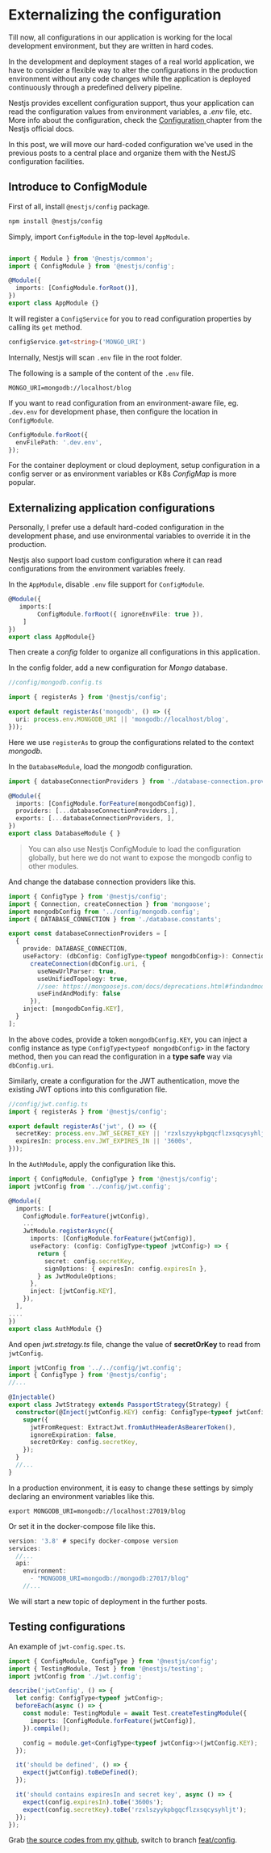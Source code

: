 # Externalizing the configuration

Till now, all configurations in our application is working for the local development environment, but they are written in hard codes. 

In the development and deployment stages of a real world application,  we have to consider a  flexible way to alter the configurations in the production environment without any code changes while the application is deployed continuously through a predefined delivery pipeline. 

Nestjs provides excellent configuration support, thus your application can read the configuration values from environment variables,  a *.env* file, etc. More info about the configuration, check  the [Configuration ](https://docs.nestjs.com/techniques/configuration) chapter from the Nestjs official docs.

In this post, we will move our hard-coded configuration we've used in the previous posts to a central place and organize them with the NestJS configuration facilities.

## Introduce to ConfigModule

First of all, install `@nestjs/config` package.

```bash
npm install @nestjs/config
```

Simply, import  `ConfigModule` in the top-level `AppModule`.

```typescript

import { Module } from '@nestjs/common';
import { ConfigModule } from '@nestjs/config';

@Module({
  imports: [ConfigModule.forRoot()],
})
export class AppModule {}
```

It will register a `ConfigService`  for you to read configuration properties by calling its `get` method.

```typescript
configService.get<string>('MONGO_URI')
```

Internally, Nestjs will scan `.env` file in the root folder. 

The following is a sample of the content of the `.env` file.

```env
MONGO_URI=mongodb://localhost/blog
```

If you want to read configuration from an environment-aware file, eg. `.dev.env` for development phase, then configure the location in `ConfigModule`.

```typescript
ConfigModule.forRoot({
  envFilePath: '.dev.env',
});
```

For the container deployment or cloud deployment, setup configuration in a config server or as environment variables or  K8s *ConfigMap* is more popular. 

## Externalizing application configurations

Personally, I prefer use a default hard-coded configuration in the development phase, and use environmental variables to override it in the production.

Nestjs also support load custom configuration where it can read configurations from the environment variables freely.

In the `AppModule`, disable  `.env` file support for `ConfigModule`.

```typescript
@Module({
   imports:[
    	ConfigModule.forRoot({ ignoreEnvFile: true }),
	] 
})
export class AppModule{}
```

Then create a *config* folder to organize all configurations in this application.

In the config folder, add a new configuration for *Mongo* database.

```typescript
//config/mongodb.config.ts

import { registerAs } from '@nestjs/config';

export default registerAs('mongodb', () => ({
  uri: process.env.MONGODB_URI || 'mongodb://localhost/blog',
}));
```

Here we use `registerAs`  to group the configurations related to the context *mongodb*.

In the `DatabaseModule`, load the *mongodb* configuration.

```typescript
import { databaseConnectionProviders } from './database-connection.providers';

@Module({
  imports: [ConfigModule.forFeature(mongodbConfig)],
  providers: [...databaseConnectionProviders,],
  exports: [...databaseConnectionProviders, ],
})
export class DatabaseModule { }
```

> You can also use Nestjs ConfigModule to load the configuration globally, but here we do not want to expose the mongodb config to other modules.

And change the database connection providers like this.

```typescript
import { ConfigType } from '@nestjs/config';
import { Connection, createConnection } from 'mongoose';
import mongodbConfig from '../config/mongodb.config';
import { DATABASE_CONNECTION } from './database.constants';

export const databaseConnectionProviders = [
  {
    provide: DATABASE_CONNECTION,
    useFactory: (dbConfig: ConfigType<typeof mongodbConfig>): Connection =>
      createConnection(dbConfig.uri, {
        useNewUrlParser: true,
        useUnifiedTopology: true,
        //see: https://mongoosejs.com/docs/deprecations.html#findandmodify
        useFindAndModify: false
      }),
    inject: [mongodbConfig.KEY],
  }
];
```

In the above codes, provide a  token  `mongodbConfig.KEY`, you can inject a config instance as type `ConfigType<typeof mongodbConfig>`  in the factory method, then you can read the configuration in a **type safe** way via `dbConfig.uri`.

Similarly, create a configuration for the JWT authentication, move the existing JWT options into this configuration file.

```typescript
//config/jwt.config.ts
import { registerAs } from '@nestjs/config';

export default registerAs('jwt', () => ({
  secretKey: process.env.JWT_SECRET_KEY || 'rzxlszyykpbgqcflzxsqcysyhljt',
  expiresIn: process.env.JWT_EXPIRES_IN || '3600s',
}));

```

In the `AuthModule`, apply the configuration like this.

```typescript
import { ConfigModule, ConfigType } from '@nestjs/config';
import jwtConfig from '../config/jwt.config';

@Module({
  imports: [
    ConfigModule.forFeature(jwtConfig),
    ...
    JwtModule.registerAsync({
      imports: [ConfigModule.forFeature(jwtConfig)],
      useFactory: (config: ConfigType<typeof jwtConfig>) => {
        return {
          secret: config.secretKey,
          signOptions: { expiresIn: config.expiresIn },
        } as JwtModuleOptions;
      },
      inject: [jwtConfig.KEY],
    }),
  ],
....
})
export class AuthModule {}
```

And open *jwt.stretagy.ts* file, change the value of **secretOrKey** to read from `jwtConfig`.

```typescript
import jwtConfig from '../../config/jwt.config';
import { ConfigType } from '@nestjs/config';
//...

@Injectable()
export class JwtStrategy extends PassportStrategy(Strategy) {
  constructor(@Inject(jwtConfig.KEY) config: ConfigType<typeof jwtConfig>) {
    super({
      jwtFromRequest: ExtractJwt.fromAuthHeaderAsBearerToken(),
      ignoreExpiration: false,
      secretOrKey: config.secretKey,
    });
  }
  //...
}
```

In a production environment, it is easy to change these settings by simply declaring an environment variables like this.

```base
export MONGODB_URI=mongodb://localhost:27019/blog
```

Or set it in the docker-compose file like this.

```typescript
version: '3.8' # specify docker-compose version
services:
  //...  
  api:
    environment:
      - "MONGODB_URI=mongodb://mongodb:27017/blog"
	//...
```

We will start a new topic of deployment in the further posts.



## Testing configurations

An example of `jwt-config.spec.ts`.

```typescript
import { ConfigModule, ConfigType } from '@nestjs/config';
import { TestingModule, Test } from '@nestjs/testing';
import jwtConfig from './jwt.config';

describe('jwtConfig', () => {
  let config: ConfigType<typeof jwtConfig>;
  beforeEach(async () => {
    const module: TestingModule = await Test.createTestingModule({
      imports: [ConfigModule.forFeature(jwtConfig)],
    }).compile();

    config = module.get<ConfigType<typeof jwtConfig>>(jwtConfig.KEY);
  });

  it('should be defined', () => {
    expect(jwtConfig).toBeDefined();
  });

  it('should contains expiresIn and secret key', async () => {
    expect(config.expiresIn).toBe('3600s');
    expect(config.secretKey).toBe('rzxlszyykpbgqcflzxsqcysyhljt');
  });
});
```

Grab [the source codes from my github](https://github.com/hantsy/nestjs-sample), switch to branch [feat/config](https://github.com/hantsy/nestjs-sample/blob/feat/config).



